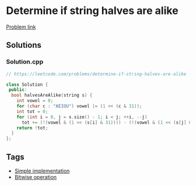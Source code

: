 # Determine if string halves are alike

[Problem link](https://leetcode.com/problems/determine-if-string-halves-are-alike)

## Solutions


### Solution.cpp
```cpp
// https://leetcode.com/problems/determine-if-string-halves-are-alike

class Solution {
 public:
  bool halvesAreAlike(string s) {
    int vowel = 0;
    for (char c : "AEIOU") vowel |= (1 << (c & 31));
    int tot = 0;
    for (int i = 0, j = s.size() - 1; i < j; ++i, --j)
      tot += (!(vowel & (1 << (s[i] & 31)))) - (!(vowel & (1 << (s[j] & 31))));
    return !tot;
  }
};
```
## Tags

* [Simple implementation](/Collections/simple-implementation.md#simple-implementation)
* [Bitwise operation](/Collections/bitwise-operation.md#bitwise-operation)
